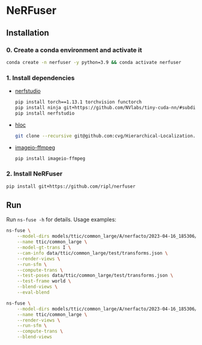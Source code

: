# NeRFuser

## Installation

### 0. Create a conda environment and activate it

```bash
conda create -n nerfuser -y python=3.9 && conda activate nerfuser
```

### 1. Install dependencies

* [nerfstudio](https://github.com/nerfstudio-project/nerfstudio)

    ```bash
    pip install torch==1.13.1 torchvision functorch
    pip install ninja git+https://github.com/NVlabs/tiny-cuda-nn/#subdirectory=bindings/torch
    pip install nerfstudio
    ```

* [hloc](https://github.com/cvg/Hierarchical-Localization)

    ```bash
    git clone --recursive git@github.com:cvg/Hierarchical-Localization.git && pip install -e Hierarchical-Localization
    ```

* [imageio-ffmpeg](https://pypi.org/project/imageio-ffmpeg/)

    ```bash
    pip install imageio-ffmpeg
    ```

### 2. Install NeRFuser

```bash
pip install git+https://github.com/ripl/nerfuser
```

## Run

Run `ns-fuse -h` for details. Usage examples:

```bash
ns-fuse \
    --model-dirs models/ttic/common_large/A/nerfacto/2023-04-16_185306/nerfstudio_models/ models/ttic/common_large/B/nerfacto/2023-04-16_185245/nerfstudio_models/ models/ttic/common_large/C/nerfacto/2023-04-16_185251/nerfstudio_models/ \
    --name ttic/common_large \
    --model-gt-trans I \
    --cam-info data/ttic/common_large/test/transforms.json \
    --render-views \
    --run-sfm \
    --compute-trans \
    --test-poses data/ttic/common_large/test/transforms.json \
    --test-frame world \
    --blend-views \
    --eval-blend

ns-fuse \
    --model-dirs models/ttic/common_large/A/nerfacto/2023-04-16_185306/nerfstudio_models/ models/ttic/common_large/B/nerfacto/2023-04-16_185245/nerfstudio_models/ models/ttic/common_large/C/nerfacto/2023-04-16_185251/nerfstudio_models/ \
    --name ttic/common_large \
    --render-views \
    --run-sfm \
    --compute-trans \
    --blend-views
```
